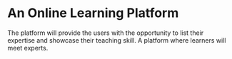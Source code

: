 # An Online Learning Platform
The platform will provide the users with the opportunity to list their expertise and showcase their teaching skill. A platform where learners will meet experts.

